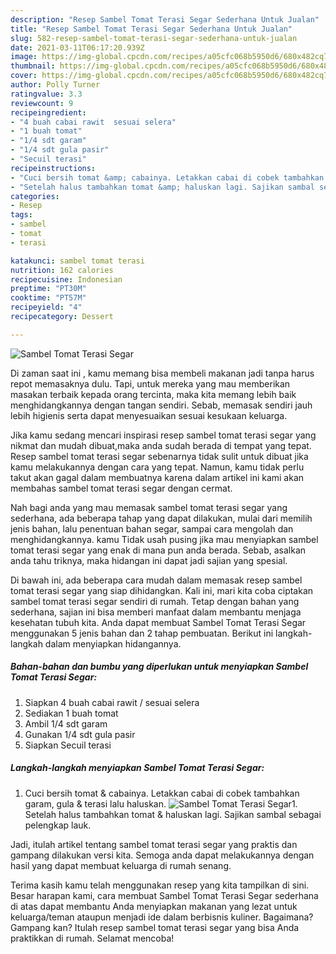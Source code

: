 ```yaml
---
description: "Resep Sambel Tomat Terasi Segar Sederhana Untuk Jualan"
title: "Resep Sambel Tomat Terasi Segar Sederhana Untuk Jualan"
slug: 582-resep-sambel-tomat-terasi-segar-sederhana-untuk-jualan
date: 2021-03-11T06:17:20.939Z
image: https://img-global.cpcdn.com/recipes/a05cfc068b5950d6/680x482cq70/sambel-tomat-terasi-segar-foto-resep-utama.jpg
thumbnail: https://img-global.cpcdn.com/recipes/a05cfc068b5950d6/680x482cq70/sambel-tomat-terasi-segar-foto-resep-utama.jpg
cover: https://img-global.cpcdn.com/recipes/a05cfc068b5950d6/680x482cq70/sambel-tomat-terasi-segar-foto-resep-utama.jpg
author: Polly Turner
ratingvalue: 3.3
reviewcount: 9
recipeingredient:
- "4 buah cabai rawit  sesuai selera"
- "1 buah tomat"
- "1/4 sdt garam"
- "1/4 sdt gula pasir"
- "Secuil terasi"
recipeinstructions:
- "Cuci bersih tomat &amp; cabainya. Letakkan cabai di cobek tambahkan garam, gula &amp; terasi lalu haluskan."
- "Setelah halus tambahkan tomat &amp; haluskan lagi. Sajikan sambal sebagai pelengkap lauk."
categories:
- Resep
tags:
- sambel
- tomat
- terasi

katakunci: sambel tomat terasi 
nutrition: 162 calories
recipecuisine: Indonesian
preptime: "PT30M"
cooktime: "PT57M"
recipeyield: "4"
recipecategory: Dessert

---
```



![Sambel Tomat Terasi Segar](https://img-global.cpcdn.com/recipes/a05cfc068b5950d6/680x482cq70/sambel-tomat-terasi-segar-foto-resep-utama.jpg)

Di zaman  saat ini , kamu memang bisa membeli makanan jadi tanpa harus repot memasaknya dulu. Tapi, untuk mereka yang mau memberikan masakan terbaik kepada orang tercinta, maka kita memang lebih baik menghidangkannya dengan tangan sendiri. Sebab, memasak sendiri jauh lebih higienis serta dapat menyesuaikan sesuai kesukaan keluarga.

Jika kamu sedang mencari inspirasi resep sambel tomat terasi segar yang nikmat dan mudah dibuat,maka anda sudah berada di tempat yang tepat. Resep sambel tomat terasi segar  sebenarnya tidak sulit untuk dibuat jika kamu melakukannya dengan cara yang tepat. Namun, kamu tidak perlu takut akan gagal dalam membuatnya 
karena dalam artikel ini kami akan membahas sambel tomat terasi segar dengan cermat.  



Nah bagi anda yang mau memasak sambel tomat terasi segar yang sederhana, ada beberapa tahap yang dapat dilakukan, mulai dari memilih jenis bahan, lalu penentuan bahan segar, sampai cara mengolah dan menghidangkannya. kamu Tidak usah pusing jika mau menyiapkan sambel tomat terasi segar yang enak di mana pun anda berada. Sebab, asalkan anda  tahu triknya, maka hidangan ini dapat jadi sajian yang spesial.

Di bawah ini, ada beberapa cara mudah dalam memasak resep sambel tomat terasi segar yang siap dihidangkan. Kali ini, mari kita coba ciptakan sambel tomat terasi segar sendiri di rumah. Tetap dengan bahan yang sederhana, sajian ini bisa memberi manfaat dalam membantu menjaga kesehatan tubuh kita. Anda dapat membuat Sambel Tomat Terasi Segar menggunakan 5 jenis bahan dan 2 tahap pembuatan. Berikut ini langkah-langkah dalam menyiapkan hidangannya.

<!--inarticleads1-->

##### Bahan-bahan dan bumbu yang diperlukan untuk menyiapkan Sambel Tomat Terasi Segar:

1. Siapkan 4 buah cabai rawit / sesuai selera
1. Sediakan 1 buah tomat
1. Ambil 1/4 sdt garam
1. Gunakan 1/4 sdt gula pasir
1. Siapkan Secuil terasi




<!--inarticleads2-->

##### Langkah-langkah menyiapkan Sambel Tomat Terasi Segar:

1. Cuci bersih tomat &amp; cabainya. Letakkan cabai di cobek tambahkan garam, gula &amp; terasi lalu haluskan.
<img src="https://img-global.cpcdn.com/steps/1c0f7d34bbe2bea6/160x128cq70/sambel-tomat-terasi-segar-langkah-memasak-1-foto.jpg" alt="Sambel Tomat Terasi Segar">1. Setelah halus tambahkan tomat &amp; haluskan lagi. Sajikan sambal sebagai pelengkap lauk.




Jadi, itulah artikel tentang  sambel tomat terasi segar  yang praktis dan gampang dilakukan versi kita. Semoga anda dapat melakukannya dengan hasil yang dapat membuat keluarga di rumah senang. 

Terima kasih kamu telah menggunakan resep yang kita tampilkan di sini. Besar harapan kami, cara membuat  Sambel Tomat Terasi Segar sederhana di atas dapat membantu Anda menyiapkan makanan yang lezat untuk keluarga/teman ataupun menjadi ide dalam berbisnis kuliner. Bagaimana? Gampang kan? Itulah resep sambel tomat terasi segar yang bisa Anda praktikkan di rumah. Selamat mencoba!

